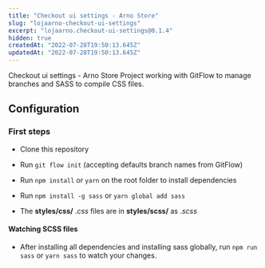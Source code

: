 ```yaml
---
title: "Checkout ui settings - Arno Store"
slug: "lojaarno-checkout-ui-settings"
excerpt: "lojaarno.checkout-ui-settings@0.1.4"
hidden: true
createdAt: "2022-07-28T19:50:13.645Z"
updatedAt: "2022-07-28T19:50:13.645Z"
---
```

Checkout ui settings - Arno Store Project working with GitFlow to manage branches and SASS to compile CSS files.

## Configuration

### First steps
- Clone this repository
- Run ```git flow init``` (accepting defaults branch names from GitFlow)
- Run ```npm install``` or ```yarn``` on the root folder to install dependencies
- Run ```npm install -g sass``` or ```yarn global add sass```

- The **styles/css/** *.css* files are in **styles/scss/** as *.scss*

#### Watching SCSS files
- After installing all dependencies and installing sass globally, run ```npm run sass``` or ```yarn sass``` to watch your changes.